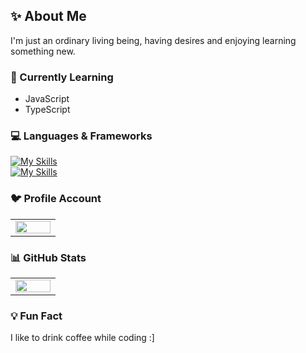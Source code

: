 <h2>✨ About Me</h2>
I'm just an ordinary living being, having desires and enjoying learning something new.

### 🔭 Currently Learning
- JavaScript
- TypeScript

### 💻 Languages & Frameworks
[![My Skills](https://skillicons.dev/icons?i=html,css,js,ts,bash)](#)<br>
[![My Skills](https://skillicons.dev/icons?i=nodejs,deno,firebase,discordjs,sqlite)](#)

### 🐦 Profile Account
<table>
  <tr>
    <td align="center" width="50%">
    <img width="100%" src="https://lanyard.cnrad.dev/api/1201548503093100634"/>
    </td>
  </tr>
</table>

### 📊 GitHub Stats
<table>
  <tr>
    <td align="center" width="50%">
    <img width="100%" src="https://github-readme-stats.vercel.app/api/top-langs/?username=Adan-xyz&layout=compact"/>
    </td>
  </tr>
</table>

### 💡 Fun Fact
I like to drink coffee while coding :]
